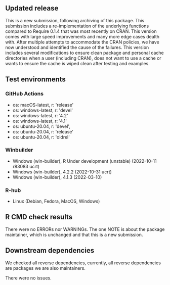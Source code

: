 ## Updated release

This is a new submission, following archiving of this package. This submission includes a re-implementation of the underlying functions compared to Require 0.1.4 that was most recently on CRAN. This version comes with large speed improvements and many more edge cases dealth with. After multiple attempts to accommodate the CRAN policies, we have now understood and identified the cause of the failures. This version includes several modifications to ensure clean package and personal cache directories when a user (including CRAN), does not want to use a cache or wants to ensure the cache is wiped clean after testing and examples.

## Test environments

### GitHub Actions
- os: macOS-latest,   r: 'release'
- os: windows-latest, r: 'devel'
- os: windows-latest, r: '4.2'
- os: windows-latest, r: '4.1'
- os: ubuntu-20.04,   r: 'devel', 
- os: ubuntu-20.04,   r: 'release'
- os: ubuntu-20.04,   r: 'oldrel'

### Winbuilder
* Windows                 (win-builder), R Under development (unstable) (2022-10-11 r83083 ucrt)
* Windows                 (win-builder), 4.2.2 (2022-10-31 ucrt)
* Windows                 (win-builder), 4.1.3 (2022-03-10)

### R-hub
* Linux (Debian, Fedora, MacOS, Windows) 

## R CMD check results

There were no ERRORs nor WARNINGs. The one NOTE is about the package maintainer, which is unchanged and that this is a new submission.

## Downstream dependencies

We checked all reverse dependencies, currently, all reverse dependencies are packages we are also maintainers. 

There were no issues.
